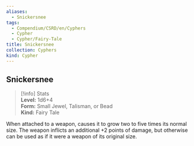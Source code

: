 ```yaml
---
aliases:
  - Snickersnee
tags:
  - Compendium/CSRD/en/Cyphers
  - Cypher
  - Cypher/Fairy-Tale
title: Snickersnee
collection: Cyphers
kind: Cypher
---
```

## Snickersnee  
>[!info] Stats  
> **Level:** 1d6+4  
> **Form:** Small Jewel, Talisman, or Bead  
> **Kind:** Fairy Tale
  
When attached to a weapon, causes it to grow two to five times its normal size. The weapon inflicts an additional +2 points of damage, but otherwise can be used as if it were a weapon of its original size.